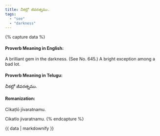 ```yaml
---
title: చీకట్లో జీవరత్నము.
tags:
  - "see"
  - "darkness"
---
```


{% capture data %}
#### Proverb Meaning in English:
A brilliant gem in the darkness.
(See No. 645.)
A bright exception among a bad lot.

#### Proverb Meaning in Telugu:
చీకట్లో జీవరత్నము.

#### Romanization:
Cīkaṭlō jīvaratnamu.

Cikatlo jivaratnamu.
{% endcapture %}

{{ data | markdownify }}

